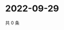 # 2022-09-29

共 0 条

<!-- BEGIN WEIBO -->
<!-- 最后更新时间 Thu Sep 29 2022 22:19:40 GMT+0800 (China Standard Time) -->

<!-- END WEIBO -->
